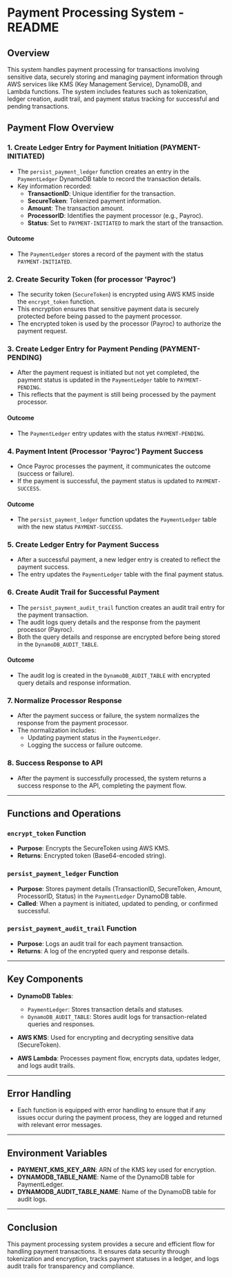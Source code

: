 # Payment Processing System - README

## Overview

This system handles payment processing for transactions involving sensitive data, securely storing and managing payment information through AWS services like KMS (Key Management Service), DynamoDB, and Lambda functions. The system includes features such as tokenization, ledger creation, audit trail, and payment status tracking for successful and pending transactions.

## Payment Flow Overview

### 1. **Create Ledger Entry for Payment Initiation (PAYMENT-INITIATED)**

- The `persist_payment_ledger` function creates an entry in the `PaymentLedger` DynamoDB table to record the transaction details.
- Key information recorded:
  - **TransactionID**: Unique identifier for the transaction.
  - **SecureToken**: Tokenized payment information.
  - **Amount**: The transaction amount.
  - **ProcessorID**: Identifies the payment processor (e.g., Payroc).
  - **Status**: Set to `PAYMENT-INITIATED` to mark the start of the transaction.

#### Outcome
- The `PaymentLedger` stores a record of the payment with the status `PAYMENT-INITIATED`.

### 2. **Create Security Token (for processor 'Payroc')**

- The security token (`SecureToken`) is encrypted using AWS KMS inside the `encrypt_token` function.
- This encryption ensures that sensitive payment data is securely protected before being passed to the payment processor.
- The encrypted token is used by the processor (Payroc) to authorize the payment request.

### 3. **Create Ledger Entry for Payment Pending (PAYMENT-PENDING)**

- After the payment request is initiated but not yet completed, the payment status is updated in the `PaymentLedger` table to `PAYMENT-PENDING`.
- This reflects that the payment is still being processed by the payment processor.

#### Outcome
- The `PaymentLedger` entry updates with the status `PAYMENT-PENDING`.

### 4. **Payment Intent (Processor 'Payroc') Payment Success**

- Once Payroc processes the payment, it communicates the outcome (success or failure).
- If the payment is successful, the payment status is updated to `PAYMENT-SUCCESS`.

#### Outcome
- The `persist_payment_ledger` function updates the `PaymentLedger` table with the new status `PAYMENT-SUCCESS`.

### 5. **Create Ledger Entry for Payment Success**

- After a successful payment, a new ledger entry is created to reflect the payment success.
- The entry updates the `PaymentLedger` table with the final payment status.

### 6. **Create Audit Trail for Successful Payment**

- The `persist_payment_audit_trail` function creates an audit trail entry for the payment transaction.
- The audit logs query details and the response from the payment processor (Payroc).
- Both the query details and response are encrypted before being stored in the `DynamoDB_AUDIT_TABLE`.

#### Outcome
- The audit log is created in the `DynamoDB_AUDIT_TABLE` with encrypted query details and response information.

### 7. **Normalize Processor Response**

- After the payment success or failure, the system normalizes the response from the payment processor.
- The normalization includes:
  - Updating payment status in the `PaymentLedger`.
  - Logging the success or failure outcome.

### 8. **Success Response to API**

- After the payment is successfully processed, the system returns a success response to the API, completing the payment flow.

---

## Functions and Operations

### `encrypt_token` Function
- **Purpose**: Encrypts the SecureToken using AWS KMS.
- **Returns**: Encrypted token (Base64-encoded string).

### `persist_payment_ledger` Function
- **Purpose**: Stores payment details (TransactionID, SecureToken, Amount, ProcessorID, Status) in the `PaymentLedger` DynamoDB table.
- **Called**: When a payment is initiated, updated to pending, or confirmed successful.

### `persist_payment_audit_trail` Function
- **Purpose**: Logs an audit trail for each payment transaction.
- **Returns**: A log of the encrypted query and response details.

---

## Key Components

- **DynamoDB Tables**:
  - `PaymentLedger`: Stores transaction details and statuses.
  - `DynamoDB_AUDIT_TABLE`: Stores audit logs for transaction-related queries and responses.

- **AWS KMS**: Used for encrypting and decrypting sensitive data (SecureToken).
- **AWS Lambda**: Processes payment flow, encrypts data, updates ledger, and logs audit trails.

---

## Error Handling

- Each function is equipped with error handling to ensure that if any issues occur during the payment process, they are logged and returned with relevant error messages.

---

## Environment Variables

- **PAYMENT_KMS_KEY_ARN**: ARN of the KMS key used for encryption.
- **DYNAMODB_TABLE_NAME**: Name of the DynamoDB table for PaymentLedger.
- **DYNAMODB_AUDIT_TABLE_NAME**: Name of the DynamoDB table for audit logs.

---

## Conclusion

This payment processing system provides a secure and efficient flow for handling payment transactions. It ensures data security through tokenization and encryption, tracks payment statuses in a ledger, and logs audit trails for transparency and compliance.
